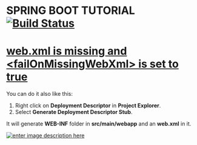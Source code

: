 # SPRING BOOT TUTORIAL [![Build Status](https://travis-ci.org/nomensa/jquery.hide-show.svg)](https://travis-ci.org/nomensa/jquery.hide-show.svg?branch=master)

 <h1 itemprop="name" class="grid--cell fs-headline1 fl1"><a href="/questions/31835033/web-xml-is-missing-and-failonmissingwebxml-is-set-to-true" class="question-hyperlink">web.xml is missing and &lt;failOnMissingWebXml&gt; is set to true</a></h1>
 
<p>You can do it also like this:</p>

<ol>
<li>Right click on <strong>Deployment Descriptor</strong>   in   <strong>Project Explorer</strong>.</li>
<li>Select <strong>Generate Deployment Descriptor Stub</strong>.</li>
</ol>

<p>It will generate <strong>WEB-INF</strong> folder in <strong>src/main/webapp</strong> and an <strong>web.xml</strong> in it.</p>

<p><a href="https://i.stack.imgur.com/9gZUw.jpg"><img src="https://i.stack.imgur.com/9gZUw.jpg" alt="enter image description here"></a></p>
